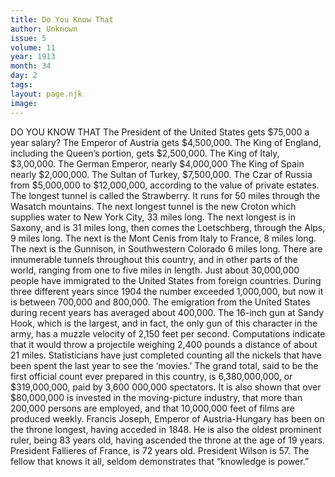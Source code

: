 ```yaml
---
title: Do You Know That
author: Unknown
issue: 5
volume: 11
year: 1913
month: 34
day: 2
tags:
layout: page.njk
image:
---
```

DO YOU KNOW THAT   The President of the United States gets $75,000 a year salary?    The Emperor of Austria gets $4,500,000.    The King of England, including the Queen’s portion, gets $2,500,000.    The King of Italy, $3,00,000.    The German Emperor, nearly $4,000,000    The King of Spain nearly $2,000,000.    The Sultan of Turkey, $7,500,000.    The Czar of Russia from $5,000,000 to $12,000,000, according to the value of private estates.    The longest tunnel is called the Strawberry. It runs for 50 miles through the Wasatch mountains. The next longest tunnel is the new Croton which supplies water to New York City, 33 miles long. The next longest is in Saxony, and is 31 miles long, then comes the Loetschberg, through the Alps, 9 miles long. The next is the Mont Cenis from Italy to France, 8 miles long. The next is the Gunnison, in Southwestern Colorado 6 miles long. There are innumerable tunnels throughout this country, and in other parts of the world, ranging from one to five miles in length. Just about 30,000,000 people have immigrated to the United States from foreign countries. During three different years since 1904 the number exceeded 1,000,000, but now it is between 700,000 and 800,000. The emigration from the United States during recent years has averaged about 400,000. The 16-inch gun at Sandy Hook, which is the largest, and in fact, the only gun of this character in the army, has a muzzle velocity of 2,150 feet per second. Computations indicate that it would throw a projectile weighing 2,400 pounds a distance of about 21 miles. Statisticians have just completed counting all the nickels that have been spent the last year to see the ‘movies.’ The grand total, said to be the first official count ever prepared in this country, is 6,380,000,000, or $319,000,000, paid by 3,600 000,000 spectators. It is also shown that over $80,000,000 is invested in the moving-picture industry, that more than 200,000 persons are employed, and that 10,000,000 feet of films are produced weekly. Francis Joseph, Emperor of Austria-Hungary has been on the throne longest, having acceded in 1848. He is also the oldest prominent ruler, being 83 years old, having ascended the throne at the age of 19 years. President Fallieres of France, is 72 years old. President Wilson is 57.       The fellow that knows it all, seldom demonstrates that “knowledge is power.” 
